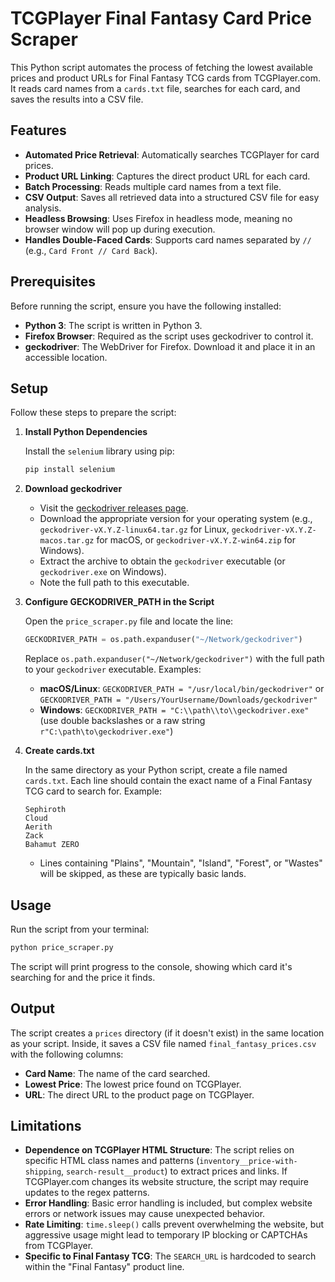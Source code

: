 # TCGPlayer Final Fantasy Card Price Scraper

This Python script automates the process of fetching the lowest available prices and product URLs for Final Fantasy TCG cards from TCGPlayer.com. It reads card names from a `cards.txt` file, searches for each card, and saves the results into a CSV file.

## Features

- **Automated Price Retrieval**: Automatically searches TCGPlayer for card prices.
- **Product URL Linking**: Captures the direct product URL for each card.
- **Batch Processing**: Reads multiple card names from a text file.
- **CSV Output**: Saves all retrieved data into a structured CSV file for easy analysis.
- **Headless Browsing**: Uses Firefox in headless mode, meaning no browser window will pop up during execution.
- **Handles Double-Faced Cards**: Supports card names separated by `//` (e.g., `Card Front // Card Back`).

## Prerequisites

Before running the script, ensure you have the following installed:

- **Python 3**: The script is written in Python 3.
- **Firefox Browser**: Required as the script uses geckodriver to control it.
- **geckodriver**: The WebDriver for Firefox. Download it and place it in an accessible location.

## Setup

Follow these steps to prepare the script:

1. **Install Python Dependencies**

   Install the `selenium` library using pip:

   ```bash
   pip install selenium
   ```

2. **Download geckodriver**

   - Visit the [geckodriver releases page](https://github.com/mozilla/geckodriver/releases).
   - Download the appropriate version for your operating system (e.g., `geckodriver-vX.Y.Z-linux64.tar.gz` for Linux, `geckodriver-vX.Y.Z-macos.tar.gz` for macOS, or `geckodriver-vX.Y.Z-win64.zip` for Windows).
   - Extract the archive to obtain the `geckodriver` executable (or `geckodriver.exe` on Windows).
   - Note the full path to this executable.

3. **Configure GECKODRIVER_PATH in the Script**

   Open the `price_scraper.py` file and locate the line:

   ```python
   GECKODRIVER_PATH = os.path.expanduser("~/Network/geckodriver")
   ```

   Replace `os.path.expanduser("~/Network/geckodriver")` with the full path to your `geckodriver` executable. Examples:

   - **macOS/Linux**: `GECKODRIVER_PATH = "/usr/local/bin/geckodriver"` or `GECKODRIVER_PATH = "/Users/YourUsername/Downloads/geckodriver"`
   - **Windows**: `GECKODRIVER_PATH = "C:\\path\\to\\geckodriver.exe"` (use double backslashes or a raw string `r"C:\path\to\geckodriver.exe"`)

4. **Create cards.txt**

   In the same directory as your Python script, create a file named `cards.txt`. Each line should contain the exact name of a Final Fantasy TCG card to search for. Example:

   ```
   Sephiroth
   Cloud
   Aerith
   Zack
   Bahamut ZERO
   ```

   - Lines containing "Plains", "Mountain", "Island", "Forest", or "Wastes" will be skipped, as these are typically basic lands.

## Usage

Run the script from your terminal:

```bash
python price_scraper.py
```

The script will print progress to the console, showing which card it's searching for and the price it finds.

## Output

The script creates a `prices` directory (if it doesn't exist) in the same location as your script. Inside, it saves a CSV file named `final_fantasy_prices.csv` with the following columns:

- **Card Name**: The name of the card searched.
- **Lowest Price**: The lowest price found on TCGPlayer.
- **URL**: The direct URL to the product page on TCGPlayer.

## Limitations

- **Dependence on TCGPlayer HTML Structure**: The script relies on specific HTML class names and patterns (`inventory__price-with-shipping`, `search-result__product`) to extract prices and links. If TCGPlayer.com changes its website structure, the script may require updates to the regex patterns.
- **Error Handling**: Basic error handling is included, but complex website errors or network issues may cause unexpected behavior.
- **Rate Limiting**: `time.sleep()` calls prevent overwhelming the website, but aggressive usage might lead to temporary IP blocking or CAPTCHAs from TCGPlayer.
- **Specific to Final Fantasy TCG**: The `SEARCH_URL` is hardcoded to search within the "Final Fantasy" product line.

